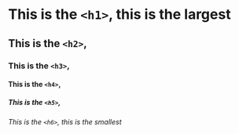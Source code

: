 # This is the `<h1>`, this is the largest 
## This is the `<h2>`,
### This is the `<h3>`,
#### This is the `<h4>`,
##### This is the `<h5>`,
###### This is the `<h6>`, this is the smallest
